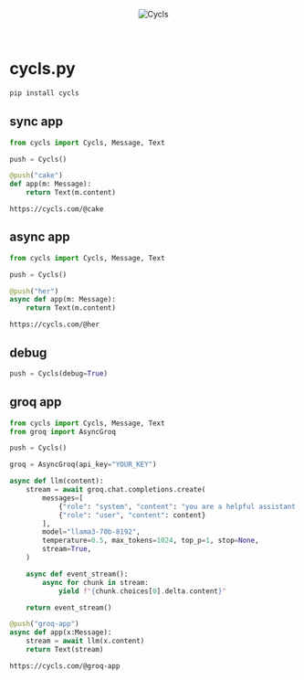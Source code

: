 </br></br><p align="center"><img src="https://cycls.com/static/assets/favicon.svg" alt="Cycls"></p></br>

# cycls.py

```sh
pip install cycls
```

## sync app
```py
from cycls import Cycls, Message, Text

push = Cycls()

@push("cake")
def app(m: Message):
    return Text(m.content)
```
`https://cycls.com/@cake`

## async app
```py
from cycls import Cycls, Message, Text

push = Cycls()

@push("her")
async def app(m: Message):
    return Text(m.content)
```
`https://cycls.com/@her`

## debug
```py
push = Cycls(debug=True)
```

## groq app
```py
from cycls import Cycls, Message, Text
from groq import AsyncGroq

push = Cycls()

groq = AsyncGroq(api_key="YOUR_KEY")

async def llm(content):
    stream = await groq.chat.completions.create(
        messages=[
            {"role": "system", "content": "you are a helpful assistant."},
            {"role": "user", "content": content}
        ],
        model="llama3-70b-8192",
        temperature=0.5, max_tokens=1024, top_p=1, stop=None, 
        stream=True,
    )

    async def event_stream():
        async for chunk in stream:
            yield f"{chunk.choices[0].delta.content}"

    return event_stream()

@push("groq-app")
async def app(x:Message):
    stream = await llm(x.content)
    return Text(stream)
```
`https://cycls.com/@groq-app`
